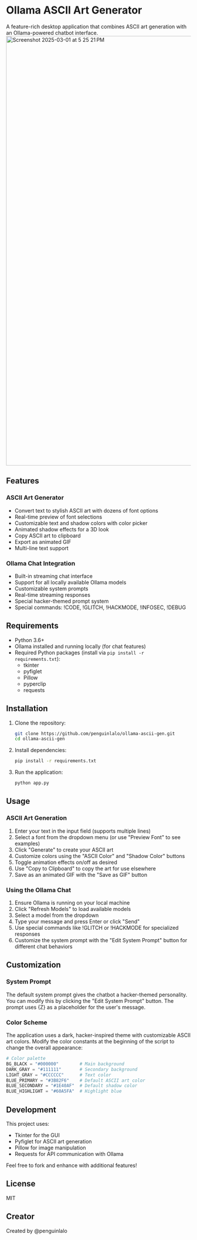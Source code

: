 # Ollama ASCII Art Generator

A feature-rich desktop application that combines ASCII art generation with an Ollama-powered chatbot interface.
<img width="1168" alt="Screenshot 2025-03-01 at 5 25 21 PM" src="https://github.com/user-attachments/assets/19db2f4d-d6f1-4274-95f3-703e011e430a" />



## Features

### ASCII Art Generator
- Convert text to stylish ASCII art with dozens of font options
- Real-time preview of font selections
- Customizable text and shadow colors with color picker
- Animated shadow effects for a 3D look
- Copy ASCII art to clipboard
- Export as animated GIF
- Multi-line text support

### Ollama Chat Integration
- Built-in streaming chat interface
- Support for all locally available Ollama models
- Customizable system prompts
- Real-time streaming responses
- Special hacker-themed prompt system
- Special commands: !CODE, !GLITCH, !HACKMODE, !INFOSEC, !DEBUG

## Requirements

- Python 3.6+
- Ollama installed and running locally (for chat features)
- Required Python packages (install via `pip install -r requirements.txt`):
  - tkinter
  - pyfiglet
  - Pillow
  - pyperclip
  - requests

## Installation

1. Clone the repository:
   ```bash
   git clone https://github.com/penguinlalo/ollama-ascii-gen.git
   cd ollama-ascii-gen
   ```

2. Install dependencies:
   ```bash
   pip install -r requirements.txt
   ```

3. Run the application:
   ```bash
   python app.py
   ```

## Usage

### ASCII Art Generation

1. Enter your text in the input field (supports multiple lines)
2. Select a font from the dropdown menu (or use "Preview Font" to see examples)
3. Click "Generate" to create your ASCII art
4. Customize colors using the "ASCII Color" and "Shadow Color" buttons
5. Toggle animation effects on/off as desired
6. Use "Copy to Clipboard" to copy the art for use elsewhere
7. Save as an animated GIF with the "Save as GIF" button

### Using the Ollama Chat

1. Ensure Ollama is running on your local machine
2. Click "Refresh Models" to load available models
3. Select a model from the dropdown
4. Type your message and press Enter or click "Send"
5. Use special commands like !GLITCH or !HACKMODE for specialized responses
6. Customize the system prompt with the "Edit System Prompt" button for different chat behaviors

## Customization

### System Prompt

The default system prompt gives the chatbot a hacker-themed personality. You can modify this by clicking the "Edit System Prompt" button. The prompt uses {Z} as a placeholder for the user's message.

### Color Scheme

The application uses a dark, hacker-inspired theme with customizable ASCII art colors. Modify the color constants at the beginning of the script to change the overall appearance:

```python
# Color palette
BG_BLACK = "#000000"        # Main background
DARK_GRAY = "#111111"       # Secondary background
LIGHT_GRAY = "#CCCCCC"      # Text color
BLUE_PRIMARY = "#3B82F6"    # Default ASCII art color
BLUE_SECONDARY = "#1E40AF"  # Default shadow color
BLUE_HIGHLIGHT = "#60A5FA"  # Highlight blue
```

## Development

This project uses:
- Tkinter for the GUI
- Pyfiglet for ASCII art generation
- Pillow for image manipulation
- Requests for API communication with Ollama

Feel free to fork and enhance with additional features!

## License

MIT

## Creator

Created by @penguinlalo
